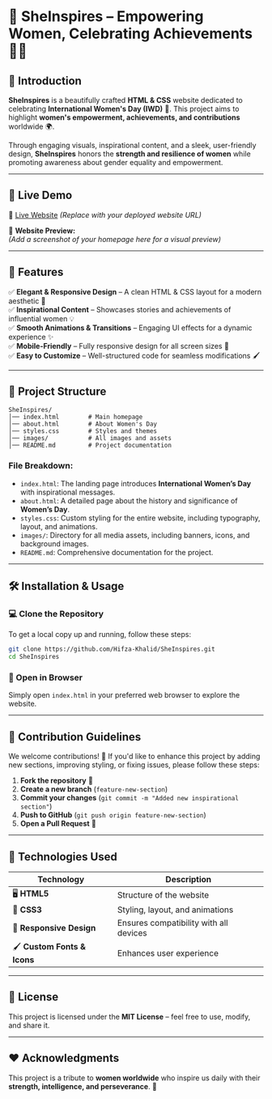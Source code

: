 # 🌸 SheInspires – Empowering Women, Celebrating Achievements 💪✨  

## 📌 Introduction  
**SheInspires** is a beautifully crafted **HTML & CSS** website dedicated to celebrating **International Women's Day (IWD)** 🎉. This project aims to highlight **women's empowerment, achievements, and contributions** worldwide 🌍.  

Through engaging visuals, inspirational content, and a sleek, user-friendly design, **SheInspires** honors the **strength and resilience of women** while promoting awareness about gender equality and empowerment.  

---

## 🚀 Live Demo  
🔗 [Live Website](#) *(Replace with your deployed website URL)*  

📸 **Website Preview:**  
*(Add a screenshot of your homepage here for a visual preview)*  

---

## 🎨 Features  

✅ **Elegant & Responsive Design** – A clean HTML & CSS layout for a modern aesthetic 🎨  
✅ **Inspirational Content** – Showcases stories and achievements of influential women 💡  
✅ **Smooth Animations & Transitions** – Engaging UI effects for a dynamic experience ✨  
✅ **Mobile-Friendly** – Fully responsive design for all screen sizes 📱  
✅ **Easy to Customize** – Well-structured code for seamless modifications 🖌️  

---

## 📂 Project Structure  

```
SheInspires/
│── index.html        # Main homepage  
│── about.html        # About Women's Day  
│── styles.css        # Styles and themes  
│── images/           # All images and assets  
│── README.md         # Project documentation  
```

### **File Breakdown:**  
- `index.html`: The landing page introduces **International Women’s Day** with inspirational messages.  
- `about.html`: A detailed page about the history and significance of **Women’s Day**.  
- `styles.css`: Custom styling for the entire website, including typography, layout, and animations.  
- `images/`: Directory for all media assets, including banners, icons, and background images.  
- `README.md`: Comprehensive documentation for the project.  

---

## 🛠️ Installation & Usage  

### 💻 Clone the Repository  
To get a local copy up and running, follow these steps:  

```bash
git clone https://github.com/Hifza-Khalid/SheInspires.git
cd SheInspires
```

### 📌 Open in Browser  
Simply open `index.html` in your preferred web browser to explore the website.  

---

## 🎯 Contribution Guidelines  
We welcome contributions! 🌟 If you'd like to enhance this project by adding new sections, improving styling, or fixing issues, please follow these steps:  

1. **Fork the repository** 🍴  
2. **Create a new branch** (`feature-new-section`)  
3. **Commit your changes** (`git commit -m "Added new inspirational section"`)  
4. **Push to GitHub** (`git push origin feature-new-section`)  
5. **Open a Pull Request** 🤝  

---

## 🔹 Technologies Used  

| **Technology** | **Description** |
|--------------|----------------|
| 🖥️ **HTML5** | Structure of the website |
| 🎨 **CSS3** | Styling, layout, and animations |
| 📱 **Responsive Design** | Ensures compatibility with all devices |
| 🖌️ **Custom Fonts & Icons** | Enhances user experience |

---

## 📜 License  
This project is licensed under the **MIT License** – feel free to use, modify, and share it.  

---

## ❤️ Acknowledgments  
This project is a tribute to **women worldwide** who inspire us daily with their **strength, intelligence, and perseverance**. 🌟  
